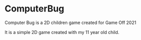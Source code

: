 # ComputerBug
Computer Bug is a 2D children game created for Game Off 2021

It is a simple 2D game created with my 11 year old child.
